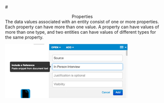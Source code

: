#<center> Properties </center>
The data values associated with an entity consist of one or more properties. Each property can have more than one value.
A property can have values of more than one type, and two entities can have values of different types for the
same property.

<img src = images/adding-property.png width="400">

<!--
TODO:
  - multi-value properties
  - compound properties
-->
